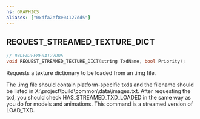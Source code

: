 ```yaml
---
ns: GRAPHICS
aliases: ["0xdfa2ef8e04127dd5"]
---
```

## REQUEST_STREAMED_TEXTURE_DICT

```c
// 0xDFA2EF8E04127DD5
void REQUEST_STREAMED_TEXTURE_DICT(string TxdName, bool Priority);
```

Requests a texture dictionary to be loaded from an .img file.

The .img file should contain platform-specific txds and the filename should be listed in X:\project\build\common\data\images.txt. After requesting the txd, you should check HAS_STREAMED_TXD_LOADED in the same way as you do for models and animations. This command is a streamed version of LOAD_TXD.


